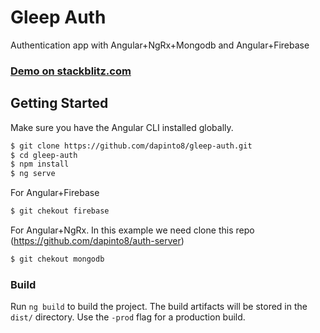 # Gleep Auth

Authentication app with Angular+NgRx+Mongodb and Angular+Firebase
### [Demo on stackblitz.com](https://gleep.stackblitz.io/)

## Getting Started

Make sure you have the Angular CLI installed globally.

```sh
$ git clone https://github.com/dapinto8/gleep-auth.git
$ cd gleep-auth
$ npm install
$ ng serve
```
For Angular+Firebase
```sh
$ git chekout firebase
```
For Angular+NgRx. In this example we need clone this repo (https://github.com/dapinto8/auth-server)
```sh
$ git chekout mongodb
```
### Build

Run `ng build` to build the project. The build artifacts will be stored in the `dist/` directory. Use the `-prod` flag for a production build.

